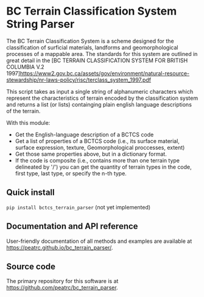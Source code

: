 # BC Terrain Classification System String Parser

The BC Terrain Classification System is a scheme designed for the classification of 
surficial materials, landforms and geomorphological processes of a mappable area.
The standards for this system are outlined in great detail in the [BC TERRAIN CLASSIFICATION SYSTEM
FOR BRITISH COLUMBIA V.2 1997]<https://www2.gov.bc.ca/assets/gov/environment/natural-resource-stewardship/nr-laws-policy/risc/terclass_system_1997.pdf>

This script takes as input a single string of alphanumeric characters which represent
the characteristics of terrain encoded by the classification system and returns a list
(or lists) containging plain english language descriptions of the terrain.

With this module:

* Get the English-language description of a BCTCS code
* Get a list of properties of a BCTCS code (i.e., its surface material, surface expression,
texture, Geomorphological proccesses, extent)
* Get those same properties above, but in a dictionary format.
* If the code is composite (i.e., contains more than one terrain type delineated by '/') you 
can get the quantity of terrain types in the code, first type, last type, or specify the n-th type.



## Quick install

`pip install bctcs_terrain_parser` (not yet implemented)

## Documentation and API reference

User-friendly documentation of all methods and examples are available at <https://peatrc.github.io/bc_terrain_parser/>. 

## Source code

The primary repository for this software is at <https://github.com/peatrc/bc_terrain_parser>.
